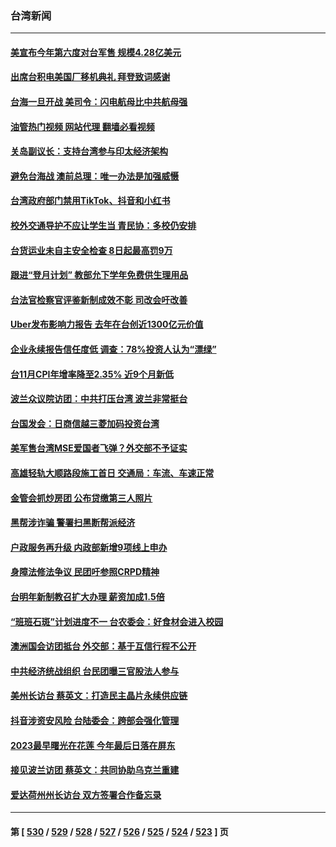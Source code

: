 ### 台湾新闻
---
#### [美宣布今年第六度对台军售 规模4.28亿美元](../../pages/ncid1349361/n13879921.md?12071645) 
#### [出席台积电美国厂移机典礼 拜登致词感谢](../../pages/ncid1349361/n13879848.md?12071645) 
#### [台海一旦开战 美司令：闪电航母比中共航母强](../../pages/ncid1349361/n13879801.md?12071645) 
#### [油管热门视频 网站代理 翻墙必看视频](http://138.2.39.72:81/youtube.html?epic-marker?12071645)
#### [关岛副议长：支持台湾参与印太经济架构](../../pages/ncid1349361/n13879762.md?12071645) 
#### [避免台海战 澳前总理：唯一办法是加强威慑](../../pages/ncid1349361/n13879719.md?12071645) 
#### [台湾政府部门禁用TikTok、抖音和小红书](../../pages/ncid1349361/n13879489.md?12071645) 
#### [校外交通导护不应让学生当 青民协：多校仍安排](../../pages/ncid1349361/n13879568.md?12071645) 
#### [台货运业未自主安全检查 8日起最高罚9万](../../pages/ncid1349361/n13879563.md?12071645) 
#### [跟进“登月计划” 教部允下学年免费供生理用品](../../pages/ncid1349361/n13879566.md?12071645) 
#### [台法官检察官评鉴新制成效不彰 司改会吁改善](../../pages/ncid1349361/n13879516.md?12071645) 
#### [Uber发布影响力报告 去年在台创近1300亿元价值](../../pages/ncid1349361/n13879530.md?12071645) 
#### [企业永续报告信任度低 调查：78%投资人认为“漂绿”](../../pages/ncid1349361/n13879534.md?12071645) 
#### [台11月CPI年增率降至2.35% 近9个月新低](../../pages/ncid1349361/n13879499.md?12071645) 
#### [波兰众议院访团：中共打压台湾 波兰非常挺台](../../pages/ncid1349361/n13879433.md?12071645) 
#### [台国发会：日商信越三菱加码投资台湾](../../pages/ncid1349361/n13879505.md?12071645) 
#### [美军售台湾MSE爱国者飞弹？外交部不予证实](../../pages/ncid1349361/n13879529.md?12071645) 
#### [高雄轻轨大顺路段施工首日 交通局：车流、车速正常](../../pages/ncid1349361/n13879512.md?12071645) 
#### [金管会抓炒房团 公布贷缴第三人照片](../../pages/ncid1349361/n13879504.md?12071645) 
#### [黑帮涉诈骗 警署扫黑断帮派经济](../../pages/ncid1349361/n13879510.md?12071645) 
#### [户政服务再升级 内政部新增9项线上申办](../../pages/ncid1349361/n13879515.md?12071645) 
#### [身障法修法争议 民团吁参照CRPD精神](../../pages/ncid1349361/n13879514.md?12071645) 
#### [台明年新制教召扩大办理 薪资加成1.5倍](../../pages/ncid1349361/n13879461.md?12071645) 
#### [“班班石斑”计划进度不一 台农委会：好食材会进入校园](../../pages/ncid1349361/n13879466.md?12071645) 
#### [澳洲国会访团抵台 外交部：基于互信行程不公开](../../pages/ncid1349361/n13879481.md?12071645) 
#### [中共经济统战组织 台民团曝三官股法人参与](../../pages/ncid1349361/n13879487.md?12071645) 
#### [美州长访台 蔡英文：打造民主晶片永续供应链](../../pages/ncid1349361/n13879442.md?12071645) 
#### [抖音涉资安风险 台陆委会：跨部会强化管理](../../pages/ncid1349361/n13879473.md?12071645) 
#### [2023最早曙光在花莲 今年最后日落在屏东](../../pages/ncid1349361/n13879445.md?12071645) 
#### [接见波兰访团 蔡英文：共同协助乌克兰重建](../../pages/ncid1349361/n13879434.md?12071645) 
#### [爱达荷州州长访台 双方签署合作备忘录](../../pages/ncid1349361/n13879325.md?12071645) 

---
#### 第 [ [530](./530.md?12071645) / [529](./529.md?12071645) / [528](./528.md?12071645) / [527](./527.md?12071645) / [526](./526.md?12071645) / [525](./525.md?12071645) / [524](./524.md?12071645) / [523](./523.md?12071645) ] 页
